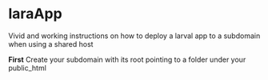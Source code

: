 # laraApp
Vivid and working instructions on how to deploy a larval app to a subdomain when using a shared host

<b>First</b>
Create your subdomain with its root pointing to a folder under your public_html

